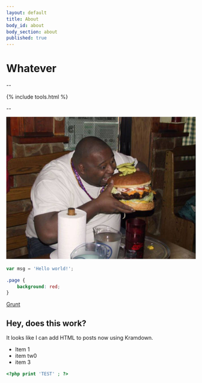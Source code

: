 ```yaml
---
layout: default
title: About
body_id: about
body_section: about
published: true
---
```



# Whatever

--
	
{% include tools.html %}

--

![fat-guy-burger.jpg](/images/fat-guy-burger.jpg)


```javascript
var msg = 'Hello world!';
```

```css
.page {
	background: red;
}
```

[Grunt](http://gruntjs.com)



## Hey, does this work?

It looks like I can add HTML to posts now using Kramdown.

- Item 1
- item tw0
- item 3


```php
<?php print 'TEST' ; ?>
```
